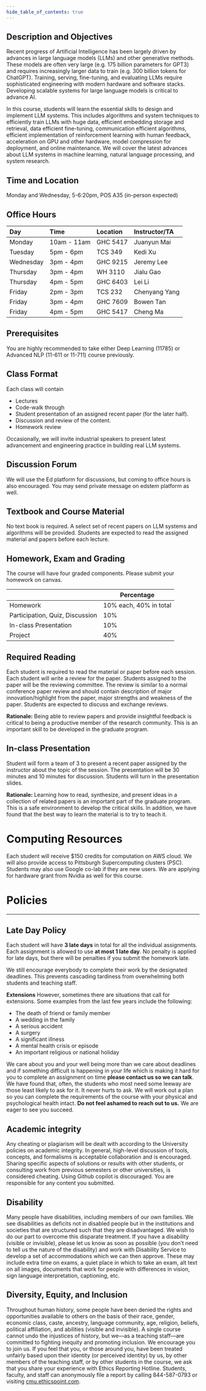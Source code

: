 ```yaml
--- 
hide_table_of_contents: true
---
```


## Description and Objectives

Recent progress of Artificial Intelligence has been largely driven by advances in large language models (LLMs) and other generative methods. These models are often very large (e.g. 175 billion parameters for GPT3) and requires increasingly larger data to train (e.g. 300 billion tokens for ChatGPT). Training, serving, fine-tuning, and evaluating LLMs require sophisticated engineering with modern hardware and software stacks. Developing scalable systems for large language models is critical to advance AI. 


In this course, students will learn the essential skills to design and implement LLM systems. This includes algorithms and system techniques to efficiently train LLMs with huge data, efficient embedding storage and retrieval, data efficient fine-tuning, communication efficient algorithms, efficient implementation of reinforcement learning with human feedback, acceleration on GPU and other hardware, model compression for deployment, and online maintenance. We will cover the latest advances about LLM systems in machine learning, natural language processing, and system research. 


## Time and Location

Monday and Wednesday, 5-6:20pm, POS A35 (in-person expected)


## Office Hours
| Day       | Time        | Location | Instructor/TA |
| :-------- | :---------- | :------- | :------------ |
| Monday    | 10am - 11am | GHC 5417 | Juanyun Mai   |
| Tuesday   | 5pm - 6pm   | TCS 349  | Kedi Xu       |
| Wednesday | 3pm - 4pm   | GHC 9215 | Jeremy Lee    |
| Thursday  | 3pm - 4pm   | WH 3110  | Jialu Gao     |
| Thursday  | 4pm - 5pm   | GHC 6403 | Lei Li        |
| Friday    | 2pm - 3pm   | TCS 232  | Chenyang Yang |
| Friday    | 3pm - 4pm   | GHC 7609 | Bowen Tan     |
| Friday    | 4pm - 5pm   | GHC 5417 | Cheng Ma      |


## Prerequisites

You are highly recommended to take either Deep Learning (11785) or Advanced NLP (11-611 or 11-711) course previously.


## Class Format

Each class will contain 
- Lectures 
- Code-walk through 
- Student presentation of an assigned recent paper (for the later half). 
- Discussion and review of the content. 
- Homework review

Occasionally, we will invite industrial speakers to present latest advancement and engineering practice in building real LLM systems.

## Discussion Forum

We will use the Ed platform for discussions, but coming to office hours is also encouraged. You may send private message on edstem platform as well.


## Textbook and Course Material 

No text book is required. A select set of recent papers on LLM systems and algorithms will be provided. Students are expected to read the assigned material and papers before each lecture. 

## Homework, Exam and Grading

The course will have four graded components. Please submit your homework on canvas.

|                                 | Percentage             |
| ------------------------------- | ---------------------- |
| Homework                        | 10% each, 40% in total |
| Participation, Quiz, Discussion | 10%                    |
| In-class Presentation           | 10%                    |
| Project                         | 40%                    |


## Required Reading

Each student is required to read the material or paper before each session. Each student will write a review for the paper. Students assigned to the paper will be the reviewing committee.  The review is similar to a normal conference paper review and should contain description of major innovation/highlight from the paper, major strengths and weakness of the paper. Students are expected to discuss and exchange reviews. 

**Rationale:** Being able to review papers and provide insightful feedback is critical to being a productive member of the research community. This is an important skill to be developed in the graduate program. 

## In-class Presentation

Student will form a team of 3 to present a recent paper assigned by the instructor about the topic of the session. The presentation will be 30 minutes and 10 minutes for discussion. Students will turn in the presentation slides. 

**Rationale:** Learning how to read, synthesize, and present ideas in a collection of related papers is an important part of the graduate program. This is a safe environment to develop the critical  skills. In addition, we have found that the best way to learn the material is to try to teach it.


# Computing Resources

Each student will receive $150 credits for computation on AWS cloud. We will also provide access to Pittsburgh Supercomputing clusters (PSC). Students may also use Google co-lab if they are new users. We are applying for hardware grant from Nvidia as well for this course.


# **Policies**
---------

## Late Day Policy

Each student will have **3 late days** in total for all the individual assignments. Each assignment is allowed to use **at most 1 late day**. No penalty is applied for late days, but there will be penalties if you submit the homework late. 

We still encourage everybody to complete their work by the designated deadlines. This prevents cascading tardiness from overwhelming both students and teaching staff. 

**Extensions**
However, sometimes there are situations that call for extensions. Some examples from the last few years include the following:

- The death of friend or family member
- A wedding in the family
- A serious accident
- A surgery
- A significant illness
- A mental health crisis or episode
- An important religious or national holiday

We care about you and your well being more than we care about deadlines and if something difficult is happening in your life which is making it hard for you to complete an assignment on time **please contact us so we can talk**. We have found that, often, the students who most need some leeway are those least likely to ask for it. It never hurts to ask. We will work out a plan so you can complete the requirements of the course with your physical and psychological health intact. **Do not feel ashamed to reach out to us.** We are eager to see you succeed.

## Academic integrity

Any cheating or plagiarism will be dealt with according to the University policies on academic integrity. In general, high-level discussion of tools, concepts, and formalisms is acceptable collaboration and is encouraged. Sharing specific aspects of solutions or results with other students, or consulting work from previous semesters or other universities, is considered cheating. Using Github copilot is discouraged. You are responsible for any content you submitted. 

## Disability

Many people have disabilities, including members of our own families. We see disabilities as deficits not in disabled people but in the institutions and societies that are structured such that they are disadvantaged. We wish to do our part to overcome this disparate treatment. If you have a disability (visible or invisible), please let us know as soon as possible (you don’t need to tell us the nature of the disability) and work with Disability Service to develop a set of accommodations which we can then approve. These may include extra time on exams, a quiet place in which to take an exam, alt text on all images, documents that work for people with differences in vision, sign language interpretation, captioning, etc.

## Diversity, Equity, and Inclusion

Throughout human history, some people have been denied the rights and opportunities available to others on the basis of their race, gender, economic class, caste, ancestry, language community, age, religion, beliefs, political affiliation, and abilities (visible and invisible). A single course cannot undo the injustices of history, but we—as a teaching staff—are committed to fighting inequity and promoting inclusion. We encourage you to join us. If you feel that you, or those around you, have been treated unfairly based upon their identity (or perceived identity) by us, by other members of the teaching staff, or by other students in the course, we ask that you share your experience with Ethics Reporting Hotline. Students, faculty, and staff can anonymously file a report by calling 844-587-0793 or visiting [cmu.ethicspoint.com](http://cmu.ethicspoint.com/).
